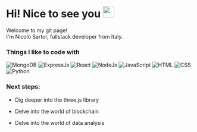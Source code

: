 <h1>Hi! Nice to see you <img src="https://emojis.slackmojis.com/emojis/images/1643514598/6016/meow_coffee.png?1643514598" width="30"/></h1>
<p>Welcome to my git page! </br> I'm Nicolò Sartor, fullstack developer from Italy.</p>
<h3>Things I like to code with</h3>
<p>
  <img alt="MongoDB" src="https://img.shields.io/badge/MongoDB-4EA94B?style=for-the-badge&logo=mongodb&logoColor=white" />
  <img alt="ExpressJs" src="https://img.shields.io/badge/Express.js-404D59?style=for-the-badge" />
  <img alt="React" src="https://img.shields.io/badge/React-20232A?style=for-the-badge&logo=react&logoColor=61DAFB" />
  <img alt="NodeJs" src="htps://img.shields.io/badge/Node.js-43853D?style=for-the-badge&logo=node.js&logoColor=white" />
  <img alt="JavaScript" src="https://img.shields.io/badge/JavaScript-F7DF1E?style=for-the-badge&logo=javascript&logoColor=black" />
  <img alt="HTML" src="https://img.shields.io/badge/HTML-239120?style=for-the-badge&logo=html5&logoColor=white" />
  <img alt="CSS" src="https://img.shields.io/badge/CSS-239120?&style=for-the-badge&logo=css3&logoColor=white" />
  <img alt="Python" src="https://img.shields.io/badge/Python-14354C?style=for-the-badge&logo=python&logoColor=white" />
</p>
<h3>Next steps:</h3>
<ul>
  <li><p>Dig deeper into the three.js library</p></li>
  <li><p>Delve into the world of blockchain</p></li>
  <li><p>Delve into the world of data analysis</p></li>
</ul>
